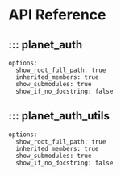 # API Reference

## ::: planet_auth
    options:
      show_root_full_path: true
      inherited_members: true
      show_submodules: true
      show_if_no_docstring: false

## ::: planet_auth_utils
    options:
      show_root_full_path: true
      inherited_members: true
      show_submodules: true
      show_if_no_docstring: false
